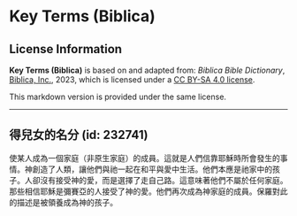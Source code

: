 # Key Terms (Biblica)

## License Information

**Key Terms (Biblica)** is based on and adapted from: _Biblica Bible Dictionary_, [Biblica, Inc.](https://www.biblica.com/), 2023, which is licensed under a [CC BY-SA 4.0 license](https://creativecommons.org/licenses/by-sa/4.0/legalcode.en).

This markdown version is provided under the same license.



--------------------------------

## 得兒女的名分 (id: 232741)

使某人成為一個家庭（非原生家庭）的成員。這就是人們信靠耶穌時所會發生的事情。神創造了人類，讓他們與祂一起在和平與愛中生活。他們本應是祂家中的孩子。人卻沒有接受神的愛，而是選擇了走自己路。這意味著他們不屬於任何家庭。那些相信耶穌是彌賽亞的人接受了神的愛。他們再次成為神家庭的成員。保羅對此的描述是被領養成為神的孩子。


